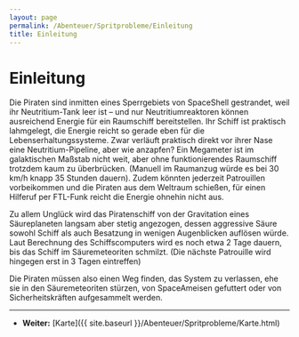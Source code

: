 ```yaml
---
layout: page
permalink: /Abenteuer/Spritprobleme/Einleitung
title: Einleitung
---
```


# Einleitung

Die Piraten sind inmitten eines Sperrgebiets von SpaceShell gestrandet, weil ihr Neutritium-Tank leer ist – und nur Neutritiumreaktoren können ausreichend Energie für ein Raumschiff bereitstellen. Ihr Schiff ist praktisch lahmgelegt, die Energie reicht so gerade eben für die Lebenserhaltungssysteme. Zwar verläuft praktisch direkt vor ihrer Nase eine Neutritium-Pipeline, aber wie anzapfen? Ein Megameter ist im galaktischen Maßstab nicht weit, aber ohne funktionierendes Raumschiff trotzdem kaum zu überbrücken. (Manuell im Raumanzug würde es bei 30 km/h knapp 35 Stunden dauern). Zudem könnten jederzeit Patrouillen vorbeikommen und die Piraten aus dem Weltraum schießen, für einen Hilferuf per FTL-Funk reicht die Energie ohnehin nicht aus.

Zu allem Unglück wird das Piratenschiff von der Gravitation eines Säureplaneten langsam aber stetig angezogen, dessen aggressive Säure sowohl Schiff als auch Besatzung in wenigen Augenblicken auflösen würde. Laut Berechnung des Schiffscomputers wird es noch etwa 2 Tage dauern, bis das Schiff im Säuremeteoriten schmilzt. (Die nächste Patrouille wird hingegen erst in 3 Tagen eintreffen)

Die Piraten müssen also einen Weg finden, das System zu verlassen, ehe sie in den Säuremeteoriten stürzen, von SpaceAmeisen gefuttert oder von Sicherheitskräften aufgesammelt werden.


***
- **Weiter:** [Karte]({{ site.baseurl }}/Abenteuer/Spritprobleme/Karte.html)

